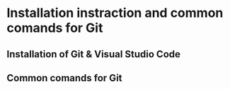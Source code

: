 # Installation instraction and common comands for Git 

## Installation of Git & Visual Studio Code

## Common comands for Git

